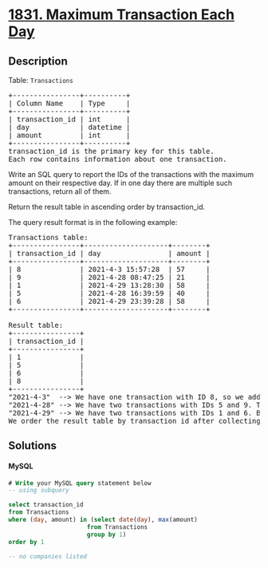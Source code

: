 # [1831. Maximum Transaction Each Day](https://leetcode.com/problems/maximum-transaction-each-day/description)

## Description

<!-- description:start -->

<p>Table: <code>Transactions</code></p>
<pre>
+----------------+----------+
| Column Name    | Type     |
+----------------+----------+
| transaction_id | int      |
| day            | datetime |
| amount         | int      |
+----------------+----------+
transaction_id is the primary key for this table.
Each row contains information about one transaction.
</pre>
 

Write an  SQL query to report the IDs of the transactions with the maximum amount on their respective day. If in one day there are multiple such transactions, return all of them.

Return the result table in ascending order by transaction_id.

The query result format is in the following example:

<pre>
Transactions table:
+----------------+--------------------+--------+
| transaction_id | day                | amount |
+----------------+--------------------+--------+
| 8              | 2021-4-3 15:57:28  | 57     |
| 9              | 2021-4-28 08:47:25 | 21     |
| 1              | 2021-4-29 13:28:30 | 58     |
| 5              | 2021-4-28 16:39:59 | 40     |
| 6              | 2021-4-29 23:39:28 | 58     |
+----------------+--------------------+--------+

Result table:
+----------------+
| transaction_id |
+----------------+
| 1              |
| 5              |
| 6              |
| 8              |
+----------------+
"2021-4-3"  --> We have one transaction with ID 8, so we add 8 to the result table.
"2021-4-28" --> We have two transactions with IDs 5 and 9. The transaction with ID 5 has an amount of 40, while the transaction with ID 9 has an amount of 21. We only include the transaction with ID 5 as it has the maximum amount this day.
"2021-4-29" --> We have two transactions with IDs 1 and 6. Both transactions have the same amount of 58, so we include both in the result table.
We order the result table by transaction_id after collecting these IDs.
</pre>

<!-- description:end -->

## Solutions

<!-- solution:start -->

<!-- tabs:start -->

#### MySQL

```sql
# Write your MySQL query statement below
-- using subquery

select transaction_id
from Transactions
where (day, amount) in (select date(day), max(amount)
                      from Transactions
                      group by 1)
order by 1

-- no companies listed
```

<!-- tabs:end -->

<!-- solution:end -->

